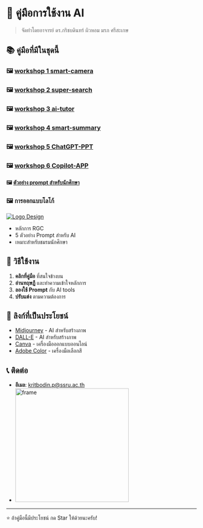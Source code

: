 # 🎨 คู่มือการใช้งาน AI

> จัดทำโดยอาจารย์ ดร.กริชบดินทร์ ผิวหอม มรภ ศรีสะเกษ

## 📚 คู่มือที่มีในชุดนี้
### 🖼️ [workshop 1 smart-camera](https://kritbodin.github.io/AI-SSKRU/smart-camera/index.html)
### 🖼️ [workshop 2 super-search](https://kritbodin.github.io/AI-SSKRU/super-search/index.html)
### 🖼️ [workshop 3 ai-tutor](https://kritbodin.github.io/AI-SSKRU/ai-tutor/index.html)
### 🖼️ [workshop 4 smart-summary](https://kritbodin.github.io/AI-SSKRU/smart-summary/index.html)
### 🖼️ [workshop 5 ChatGPT-PPT](https://kritbodin.github.io/AI-SSKRU/chatGPT-PPT/index.html)
### 🖼️ [workshop 6 Copilot-APP](https://kritbodin.github.io/AI-SSKRU/MS-Copilot-app/index.html)

#### 🖼️ [ตัวอย่าง prompt สำหรับนักศึกษา](https://kritbodin.github.io/AI-SSKRU/Prompt-ST/index.html)

### 🖼️ การออกแบบโลโก้
[![Logo Design](https://img.shields.io/badge/ดูคู่มือ-โลโก้-blue?style=for-the-badge)](./logo-design/)
- หลักการ RGC
- 5 ตัวอย่าง Prompt สำหรับ AI
- เหมาะสำหรับชมรมนักศึกษา

## 🚀 วิธีใช้งาน

1. **คลิกที่คู่มือ** ที่สนใจข้างบน
2. **อ่านทฤษฎี** และทำความเข้าใจหลักการ
3. **ลองใช้ Prompt** กับ AI tools
4. **ปรับแต่ง** ตามความต้องการ

## 🔗 ลิงก์ที่เป็นประโยชน์

- [Midjourney](https://midjourney.com) - AI สำหรับสร้างภาพ
- [DALL-E](https://openai.com/dall-e-2) - AI สำหรับสร้างภาพ
- [Canva](https://canva.com) - เครื่องมือออกแบบออนไลน์
- [Adobe Color](https://color.adobe.com) - เครื่องมือเลือกสี

## 📞 ติดต่อ

- **อีเมล**: kritbodin.p@ssru.ac.th
- <img width="300" height="300" alt="frame" src="https://github.com/user-attachments/assets/fa41dc5d-3ebc-4be0-8b7e-d4d62cbfc71a" />

---
⭐ ถ้าคู่มือนี้มีประโยชน์ กด Star ให้ด้วยนะครับ!

